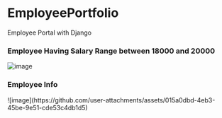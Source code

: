 # EmployeePortfolio
 Employee Portal with Django

<h3>Employee Having Salary Range between 18000 and 20000</h3>

![image](https://github.com/user-attachments/assets/59bae8e3-588d-4c44-8233-b7693ed22d15)

<h3>Employee Info</h3>
![image](https://github.com/user-attachments/assets/015a0dbd-4eb3-45be-9e51-cde53c4db1d5)
